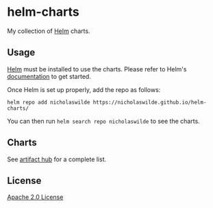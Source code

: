 # helm-charts
My collection of [Helm](https://helm.sh/) charts.

## Usage

[Helm](https://helm.sh) must be installed to use the charts.
Please refer to Helm's [documentation](https://helm.sh/docs/) to get started.

Once Helm is set up properly, add the repo as follows:

```console
helm repo add nicholaswilde https://nicholaswilde.github.io/helm-charts/
```

You can then run `helm search repo nicholaswilde` to see the charts.

## Charts

See [artifact hub](https://artifacthub.io/packages/search?org=nicholaswilde) for a complete list.

## License

[Apache 2.0 License](./LICENSE)
